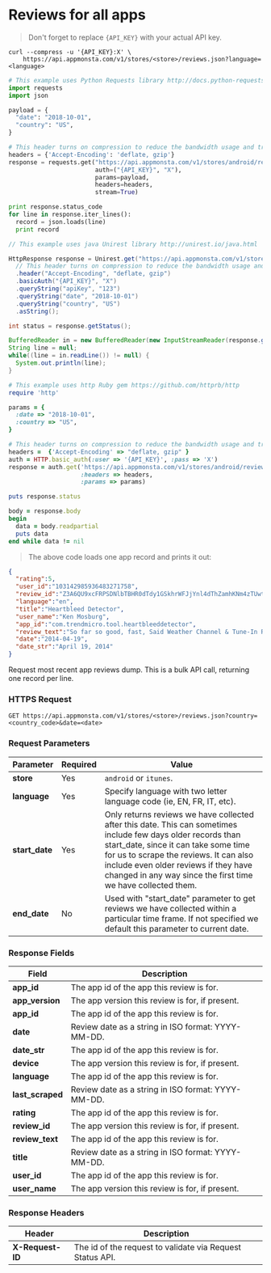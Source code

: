 # Reviews for all apps

> Don't forget to replace `{API_KEY}` with your actual API key.

```shell
curl --compress -u '{API_KEY}:X' \
    https://api.appmonsta.com/v1/stores/<store>/reviews.json?language=<language>
```
```python
# This example uses Python Requests library http://docs.python-requests.org/en/master/
import requests
import json

payload = {
  "date": "2018-10-01",
  "country": "US",
}

# This header turns on compression to reduce the bandwidth usage and transfer time.
headers = {'Accept-Encoding': 'deflate, gzip'}
response = requests.get("https://api.appmonsta.com/v1/stores/android/reviews.json",
                        auth=("{API_KEY}", "X"),
                        params=payload,
                        headers=headers,
                        stream=True)

print response.status_code
for line in response.iter_lines():
  record = json.loads(line)
  print record
```
```java
// This example uses java Unirest library http://unirest.io/java.html

HttpResponse response = Unirest.get("https://api.appmonsta.com/v1/stores/android/reviews.json")
  // This header turns on compression to reduce the bandwidth usage and transfer time.
  .header("Accept-Encoding", "deflate, gzip")
  .basicAuth("{API_KEY}", "X")
  .queryString("apiKey", "123")
  .queryString("date", "2018-10-01")
  .queryString("country", "US")
  .asString();

int status = response.getStatus();

BufferedReader in = new BufferedReader(new InputStreamReader(response.getRawBody()));
String line = null;
while((line = in.readLine()) != null) {
  System.out.println(line);
}
```
```ruby
# This example uses http Ruby gem https://github.com/httprb/http
require 'http'

params = {
  :date => "2018-10-01",
  :country => "US",
}

# This header turns on compression to reduce the bandwidth usage and transfer time.
headers =  {'Accept-Encoding' => "deflate, gzip" }
auth = HTTP.basic_auth(:user => '{API_KEY}', :pass => 'X')
response = auth.get('https://api.appmonsta.com/v1/stores/android/reviews.json',
                    :headers => headers,
                    :params => params)

puts response.status

body = response.body
begin
  data = body.readpartial
  puts data
end while data != nil
```

> The above code loads one app record and prints it out:

```json
{
  "rating":5,
  "user_id":"103142985936483271758",
  "review_id":"Z3A6QU9xcFRPSDNlbTBHR0dTdy1GSkhrWFJjYnl4dThZamhKNm4zTUwtYzBkZW9Ud0owWDBLUDBlRWJZSVFNbUdnbEViNlJRclRCMzZCbXh6eENZUm9hVXc",
  "language":"en",
  "title":"Heartbleed Detector",
  "user_name":"Ken Mosburg",
  "app_id":"com.trendmicro.tool.heartbleeddetector",
  "review_text":"So far so good, fast, Said Weather Channel & Tune-In Radio apps vulnerable.  4 other weather apps not affected?",
  "date":"2014-04-19",
  "date_str":"April 19, 2014"
}
```

Request most recent app reviews dump.
This is a bulk API call, returning one record per line. 

### HTTPS Request

`GET https://api.appmonsta.com/v1/stores/<store>/reviews.json?country=<country_code>&date=<date>`

### Request Parameters

Parameter         | Required | Value
----------------- | -------- | -----------
**store**         | Yes      | `android` or `itunes`.
**language**      | Yes      | Specify language with two letter language code (ie, EN, FR, IT, etc).
**start_date**    | Yes      | Only returns reviews we have collected after this date. This can sometimes include few days older records than start_date, since it can take some time for us to scrape the reviews. It can also include even older reviews if they have changed in any way since the first time we have collected them. 
**end_date**      | No       |  Used with "start_date" parameter to get reviews we have collected within a particular time frame. If not specified we default this parameter to current date.

### Response Fields

Field                    | Description
------------------------ | -----------
**app_id**               | The app id of the app this review is for.
**app_version**          | The app version this review is for, if present.
**app_id**               | The app id of the app this review is for.
**date**                 | Review date as a string in ISO format: YYYY-MM-DD.
**date_str**             | The app id of the app this review is for.
**device**               | The app version this review is for, if present.
**language**             | The app id of the app this review is for.
**last_scraped**         | Review date as a string in ISO format: YYYY-MM-DD.
**rating**               | The app id of the app this review is for.
**review_id**            | The app version this review is for, if present.
**review_text**          | The app id of the app this review is for.
**title**                | Review date as a string in ISO format: YYYY-MM-DD.
**user_id**              | The app id of the app this review is for.
**user_name**            | The app version this review is for, if present.

### Response Headers
Header           | Description
---------------- | -----------
**X-Request-ID** | The id of the request to validate via Request Status API. 

